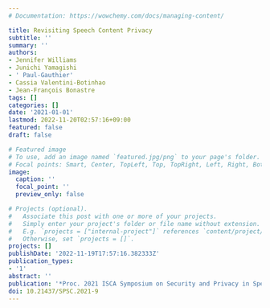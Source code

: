 ```yaml
---
# Documentation: https://wowchemy.com/docs/managing-content/

title: Revisiting Speech Content Privacy
subtitle: ''
summary: ''
authors:
- Jennifer Williams
- Junichi Yamagishi
- ' Paul-Gauthier'
- Cassia Valentini-Botinhao
- Jean-François Bonastre
tags: []
categories: []
date: '2021-01-01'
lastmod: 2022-11-20T02:57:16+09:00
featured: false
draft: false

# Featured image
# To use, add an image named `featured.jpg/png` to your page's folder.
# Focal points: Smart, Center, TopLeft, Top, TopRight, Left, Right, BottomLeft, Bottom, BottomRight.
image:
  caption: ''
  focal_point: ''
  preview_only: false

# Projects (optional).
#   Associate this post with one or more of your projects.
#   Simply enter your project's folder or file name without extension.
#   E.g. `projects = ["internal-project"]` references `content/project/deep-learning/index.md`.
#   Otherwise, set `projects = []`.
projects: []
publishDate: '2022-11-19T17:57:16.382333Z'
publication_types:
- '1'
abstract: ''
publication: '*Proc. 2021 ISCA Symposium on Security and Privacy in Speech Communication*'
doi: 10.21437/SPSC.2021-9
---
```

